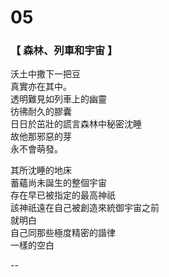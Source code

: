# 05


### 【 森林、列車和宇宙 】

沃土中撒下一把豆  
真實亦在其中。  
透明難見如列車上的幽靈   
彷彿耐久的膠囊  
日日於茁壯的謊言森林中秘密沈睡  
故他那邪惡的芽  
永不會萌發。

其所沈睡的地床  
蓄蘊尚未誕生的整個宇宙  
存在早已被指定的最高神祇  
該神祇遠在自己被創造來統御宇宙之前  
就明白  
自己同那些極度精密的諧律  
一樣的空白

--

